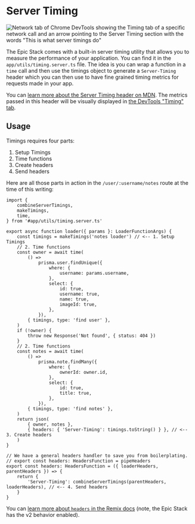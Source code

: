 # Server Timing

![Network tab of Chrome DevTools showing the Timing tab of a specific network call and an arrow pointing to the Server Timing section with the words "This is what server timings do"](https://github.com/epicweb-dev/epic-stack/assets/1500684/e5a28253-8204-43b1-8222-3f287d024ca5)

The Epic Stack comes with a built-in server timing utility that allows you to
measure the performance of your application. You can find it in the
`app/utils/timing.server.ts` file. The idea is you can wrap a function in a
`time` call and then use the timings object to generate a `Server-Timing` header
which you can then use to have fine grained timing metrics for requests made in
your app.

You can
[learn more about the Server Timing header on MDN](https://developer.mozilla.org/en-US/docs/Web/HTTP/Headers/Server-Timing).
The metrics passed in this header will be visually displayed in
[the DevTools "Timing" tab](https://developer.chrome.com/docs/devtools/network/reference/#timing).

## Usage

Timings requires four parts:

1. Setup Timings
2. Time functions
3. Create headers
4. Send headers

Here are all those parts in action in the `/user/:username/notes` route at the
time of this writing:

```tsx
import {
	combineServerTimings,
	makeTimings,
	time,
} from '#app/utils/timing.server.ts'

export async function loader({ params }: LoaderFunctionArgs) {
	const timings = makeTimings('notes loader') // <-- 1. Setup Timings
	// 2. Time functions
	const owner = await time(
		() =>
			prisma.user.findUnique({
				where: {
					username: params.username,
				},
				select: {
					id: true,
					username: true,
					name: true,
					imageId: true,
				},
			}),
		{ timings, type: 'find user' },
	)
	if (!owner) {
		throw new Response('Not found', { status: 404 })
	}
	// 2. Time functions
	const notes = await time(
		() =>
			prisma.note.findMany({
				where: {
					ownerId: owner.id,
				},
				select: {
					id: true,
					title: true,
				},
			}),
		{ timings, type: 'find notes' },
	)
	return json(
		{ owner, notes },
		{ headers: { 'Server-Timing': timings.toString() } }, // <-- 3. Create headers
	)
}

// We have a general headers handler to save you from boilerplating.
// export const headers: HeadersFunction = pipeHeaders
export const headers: HeadersFunction = ({ loaderHeaders, parentHeaders }) => {
	return {
		'Server-Timing': combineServerTimings(parentHeaders, loaderHeaders), // <-- 4. Send headers
	}
}
```

You can
[learn more about `headers` in the Remix docs](https://remix.run/docs/en/main/route/headers)
(note, the Epic Stack has the v2 behavior enabled).
